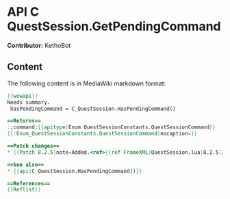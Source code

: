 # API C QuestSession.GetPendingCommand

**Contributor:** KethoBot

## Content

The following content is in MediaWiki markdown format:

```mediawiki
{{wowapi}}
Needs summary.
 hasPendingCommand = C_QuestSession.HasPendingCommand()

==Returns==
:;command:{{apitype|Enum QuestSessionConstants.QuestSessionCommand}}
{{:Enum_QuestSessionConstants.QuestSessionCommand|nocaption=}}

==Patch changes==
* {{Patch 8.2.5|note=Added.<ref>{{ref FrameXML|QuestSession.lua|8.2.5|31960||20190924}}</ref>}}

==See also==
* {{api|C_QuestSession.HasPendingCommand()}}

==References==
{{Reflist}}
```